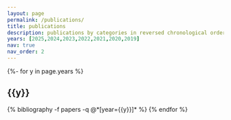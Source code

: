 ```yaml
---
layout: page
permalink: /publications/
title: publications
description: publications by categories in reversed chronological order. generated by jekyll-scholar.
years: [2025,2024,2023,2022,2021,2020,2019]
nav: true
nav_order: 2
---
```


<!-- _pages/publications.md -->

<!-- Bibsearch Feature -->

<div class="publications">

{%- for y in page.years %}
  <h2 class="year">{{y}}</h2>
  {% bibliography -f papers -q @*[year={{y}}]* %}
{% endfor %}

</div>
